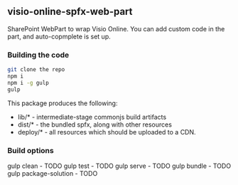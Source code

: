 ## visio-online-spfx-web-part

SharePoint WebPart to wrap Visio Online.
You can add custom code in the part, and auto-copmplete is set up.

### Building the code

```bash
git clone the repo
npm i
npm i -g gulp
gulp
```

This package produces the following:

* lib/* - intermediate-stage commonjs build artifacts
* dist/* - the bundled spfx, along with other resources
* deploy/* - all resources which should be uploaded to a CDN.

### Build options

gulp clean - TODO
gulp test - TODO
gulp serve - TODO
gulp bundle - TODO
gulp package-solution - TODO
